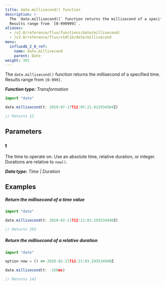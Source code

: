 ```yaml
---
title: date.millisecond() function
description: >
  The `date.millisecond()` function returns the millisecond of a specified time.
  Results range from `[0-999999]`.
aliases:
  - /v2.0/reference/flux/functions/date/millisecond/
  - /v2.0/reference/flux/stdlib/date/millisecond
menu:
  influxdb_2_0_ref:
    name: date.millisecond
    parent: Date
weight: 301
---
```


The `date.millisecond()` function returns the millisecond of a specified time.
Results range from `[0-999]`.

_**Function type:** Transformation_  

```js
import "date"

date.millisecond(t: 2019-07-17T12:05:21.012934584Z)

// Returns 12
```

## Parameters

### t
The time to operate on.
Use an absolute time, relative duration, or integer.
Durations are relative to `now()`.

_**Data type:** Time | Duration_

## Examples

##### Return the millisecond of a time value
```js
import "date"

date.millisecond(t: 2020-02-11T12:21:03.293534940Z)

// Returns 293
```

##### Return the millisecond of a relative duration
```js
import "date"

option now = () => 2020-02-11T12:21:03.293534940Z

date.millisecond(t: -150ms)

// Returns 143
```
